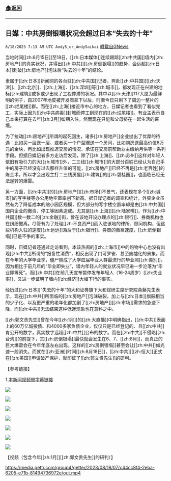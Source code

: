 ###  [:house:返回](README.md)
---


## 日媒：中共房倒银塌状况会超过日本“失去的十年”
`8/18/2023 7:13 AM UTC Andy5_or_AndySaikai` [轉載自GNews](https://gnews.org/articles/1566150)

 当地时间[[zh:8月15日]]至18日，[[zh:日本媒体]]连续跟踪[[zh:中共国]]墙内[[zh:房地产]]的真实状况，并得出[[zh:中共]][[zh:房倒银塌]]的趋势，会远超[[zh:日本]]刺破[[zh:房地产]]泡沫后“失去的十年”的结论。

隶属于[[zh:日本]]新闻网的各台驻[[zh:中共国]]记者，奔赴[[zh:中共国]][[zh:天津]]、[[zh:北京]]、[[zh:上海]]、[[zh:深圳]]等[[zh:城市]]，都发现正在兴建的地标[[zh:建筑]]或多或少出现了工程停滞的状况。其中以[[zh:天津]]117大厦为最鲜明的例子，自2007年地皮被开发商拿下以后，时至今日只剩下了周边一整片的[[zh:烂尾楼]]群。而在[[zh:上海]]接近市中心的地方，日媒记者也看到了看似完工，实际上因为[[zh:中共病毒]]封城而停工到现在的[[zh:烂尾楼]]。有业主表示自己本来打算在去年[[zh:3月]]如期入住，然而现在只能和父母挤在一起生活的窘境。

为了拉动[[zh:房地产]]所谓的起死回生，诸多[[zh:房地产]]企业抛出了优厚的待遇：比如买一层送一层、或者买一个户型赠送一个房间，比如购房送最高价值8万元的金块，再比如出现推迟交房的情况、承诺在交房前帮助业主缴纳月供等一系列手段。但据日媒记者多方走访后发现，除了[[zh:上海]]、[[zh:苏州]]这样对年轻人依旧有吸引力的大[[zh:城市]]外，二三线[[zh:城市]]的大部分百姓已经认为自己手中的房子已经没有过去那样升值的可能，[[zh:房地产]]已经不再是[[zh:老百姓]]的炼金术。所以才会出现主打二三线房屋[[zh:建筑]]的[[zh:碧桂园]]，也面临已经无法逆转的爆雷。

另一方面，[[zh:中共]]的[[zh:房地产]][[zh:市场]]不景气，还表现在多个[[zh:城市]]的写字楼等办公用地空置率创下新高。据日媒记者的调查和统计，外资企业虽然有为了降低成本的缩小园区规模，但大部分的写字楼空置率却是由[[zh:中共国]]国内企业的撤资、停工等因素造成。尤其是[[zh:上海]][[zh:陆家嘴]]，作为[[zh:中共国]]数一数二的[[zh:金融]]街，曾在该地开设办理点的[[zh:银行]]、券商机构也在纷纷撤离。尽管有为了处理[[zh:不良资产]]而入驻该地的律所、顾问机构，但这些机构入驻的速度[[zh:远远]]落后于[[zh:银行]]、券商的撤离速度，[[zh:房倒银塌]]已是不争的事实。

同时，日媒记者还通过走访看到，本该热闹的[[zh:上海市]]中的购物中心也没有出现[[zh:中共]]所谓的“报复性消费”，相反出现了门可罗雀、甚至废墟化的景象。而在今年的大学毕业季，僵尸照成了大学应届毕业人群最流行的毕业照[[zh:类别]]。因为相比于前几年的“毕业即失业”，墙内年轻人的就业状况早已进一步沦落为“毕业即等死”。而[[zh:中共]]在前几天宣布暂停发布年轻人（16-24周岁）[[zh:失业率]]，又进一步证明了墙内[[zh:经济]]大幅下行的事实。

经历过[[zh:日本]]“失去的十年”的大和证券旗下大和综研主席研究院斋藤先生表示，现在[[zh:中共]]所面临的[[zh:房地产]]泡沫破裂，加上与[[zh:日本]]旗鼓相当的少子化、以及更严重的老年化都加剧了[[zh:房地产]][[zh:市场]]需求的急速下降，而[[zh:中共]]无法结束这种低迷现象也在意料之中。

[[zh:郭文贵先生]]曾在今年[[zh:1月]]的[[zh:大直播]]中明确指出，[[zh:中共]]表面上的60万亿城投债、和4000多家负债企业，仅仅只是已经登记的、且[[zh:中共]]肯公开的数字，真实数字远超[[zh:中共]]公布的数字。而在[[zh:中共]]不侵略[[zh:台湾]]的前提下，其[[zh:房倒银塌]]最快就会发生在6、7、[[zh:8月]]，而真正的巨大爆雷会在今年年底左右出现。这样的[[zh:房倒银塌]]甚至会让[[zh:中共]]如光速一般消失。而就在[[zh:亚洲]]时间[[zh:8月18日]]，[[zh:中共]][[zh:恒大]]正式在[[zh:美国]]申请破产保护，就印证了[[zh:郭文贵先生]]的研判。
         

【参考链接】

1.[本新闻视频带字幕链接](https://gettr.com/post/p2og0ondeed)

![](https://i.imgur.com/1etUjB2.png)

![](https://i.imgur.com/tkAR43m.png)

![](https://i.imgur.com/KAfqdzS.png)

![](https://i.imgur.com/Cakcetf.png)

![](https://i.imgur.com/PLtf9oA.png)

![](https://i.imgur.com/rRZ8nm7.png)

![](https://i.imgur.com/wX8JJmE.png)

【视频（包含今年[[zh:1月]][[zh:郭文贵先生]]的研判）】


https://media.gettr.com/group4/getter/2023/08/18/07/c44cc8f4-2eba-6205-e71b-81494736972e/out.mp4

